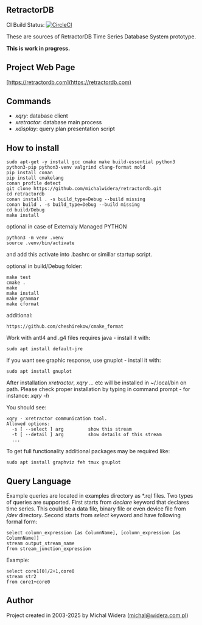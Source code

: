 RetractorDB
-----------------------------------------------------------------------

CI Build Status: [![CircleCI](https://circleci.com/gh/michalwidera/retractordb.svg?style=svg)](https://circleci.com/gh/michalwidera/retractordb)

[comment]: # (VSCode view: Ctrl+k,v)

These are sources of RetractorDB Time Series Database System prototype.

__This is work in progress.__

Project Web Page
-----------------------------------------------------------------------
[https://retractordb.com](https://retractordb.com)

Commands
-----------------------------------------------------------------------

* _xqry_: database client
* _xretractor_: database main process
* _xdisplay_: query plan presentation script

How to install
-----------------------------------------------------------------------

```
sudo apt-get -y install gcc cmake make build-essential python3 python3-pip python3-venv valgrind clang-format mold
pip install conan
pip install cmakelang
conan profile detect
git clone https://github.com/michalwidera/retractordb.git
cd retractordb
conan install . -s build_type=Debug --build missing
conan build . -s build_type=Debug --build missing
cd build/Debug
make install
```

optional in case of Externaly Managed PYTHON
```
python3 -m venv .venv
source .venv/bin/activate
```
and add this activate into .bashrc or simillar startup script.

optional in build/Debug folder:
```
make test
cmake .
make
make install
make grammar
make cformat
```

additional:

```
https://github.com/cheshirekow/cmake_format
```

Work with antl4 and .g4 files requires java - install it with:
```
sudo apt install default-jre
```

If you want see graphic response, use gnuplot - install it with:
```
sudo apt install gnuplot
```

After installation _xretractor_, _xqry_ ... etc will be installed in ~/.local/bin on path.
Please check proper installation by typing in command prompt - for instance: _xqry -h_

You should see:
```
xqry - xretractor communication tool.
Allowed options:
  -s [ --select ] arg         show this stream
  -t [ --detail ] arg         show details of this stream
  ...
```

To get full functionality additional packages may be required like:
```
sudo apt install graphviz feh tmux gnuplot
```

Query Language
-----------------------------------------------------------------------
Example queries are located in examples directory as *.rql files.
Two types of queries are supported.
First starts from _declare_ keyword that declares time series.
This could be a data file, binary file or even device file from _/dev_ directory.
Second starts from _select_ keyword and have following formal form:

```
select column_expression [as ColumnName], [column_expression [as ColumnName]]
stream output_stream_name
from stream_junction_expression
```

Example:
```
select core1[0]/2+1,core0
stream str2
from core1+core0
```

Author
-----------------------------------------------------------------------

Project created in 2003-2025 by Michal Widera
(michal@widera.com.pl)
